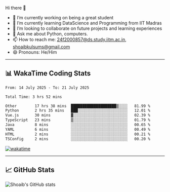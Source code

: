 Hi there 👋

<!--
**shoaib2000857/shoaib2000857** is a ✨ _special_ ✨ repository because its `README.md` (this file) appears on your GitHub profile.

Here are some ideas to get you started: -->

- 🔭 I’m currently working on being a great student  
- 🌱 I’m currently learning DataScience and Programming from IIT Madras  
- 👯 I’m looking to collaborate on future projects and learning experiences  
- 💬 Ask me about Python, computers.  
- 📫 How to reach me: 24f2000857@ds.study.iitm.ac.in, shoaibkulsums@gmail.com  
- 😄 Pronouns: He/Him  

---

## 📊 WakaTime Coding Stats

<!--START_SECTION:waka-->

```txt
From: 14 July 2025 - To: 21 July 2025

Total Time: 3 hrs 52 mins

Other        17 hrs 38 mins  ████████████████████▒░░░░   81.99 %
Python       2 hrs 35 mins   ███░░░░░░░░░░░░░░░░░░░░░░   12.01 %
Vue.js       30 mins         ▓░░░░░░░░░░░░░░░░░░░░░░░░   02.39 %
TypeScript   23 mins         ▒░░░░░░░░░░░░░░░░░░░░░░░░   01.79 %
Java         8 mins          ░░░░░░░░░░░░░░░░░░░░░░░░░   00.65 %
YAML         6 mins          ░░░░░░░░░░░░░░░░░░░░░░░░░   00.49 %
HTML         2 mins          ░░░░░░░░░░░░░░░░░░░░░░░░░   00.21 %
TSConfig     2 mins          ░░░░░░░░░░░░░░░░░░░░░░░░░   00.20 %
```

<!--END_SECTION:waka-->

[![wakatime](https://wakatime.com/badge/user/a85deef6-2e94-465d-998e-c54914c040a2.svg)](https://wakatime.com/@a85deef6-2e94-465d-998e-c54914c040a2)

---

## 📈 GitHub Stats

![Shoaib's GitHub stats](https://github-readme-stats.vercel.app/api?username=shoaib2000857&show_icons=true&theme=radical)

